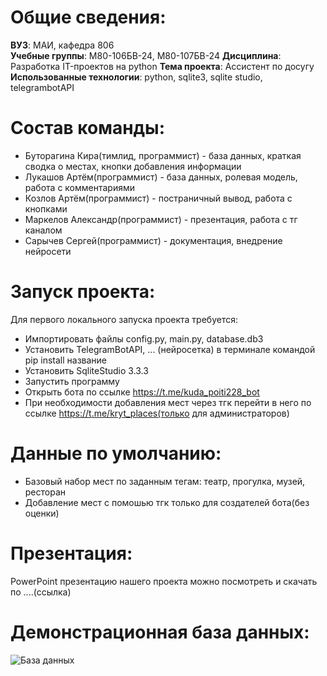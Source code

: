 # Общие сведения:
**ВУЗ**: МАИ, кафедра 806  
**Учебные группы**: М80-106БВ-24, М80-107БВ-24
**Дисциплина**: Разработка IT-проектов на python
**Тема проекта**: Ассистент по досугу
**Использованные технологии**: python, sqlite3, sqlite studio, telegrambotAPI
# Состав команды:
* Буторагина Кира(тимлид, программист) - база данных, краткая сводка о местах, кнопки добавления информации
* Лукашов Артём(программист) - база данных, ролевая модель, работа с комментариями
* Козлов Артём(программист) - постраничный вывод, работа с кнопками
* Маркелов Александр(программист) - презентация, работа с тг каналом
* Сарычев Сергей(программист) - документация, внедрение нейросети
# Запуск проекта:
Для первого локального запуска проекта требуется:
- Импортировать файлы config.py, main.py, database.db3
- Установить TelegramBotAPI, ... (нейросетка) в терминале командой pip install название
- Установить SqliteStudio 3.3.3
- Запустить программу
- Открыть бота по ссылке https://t.me/kuda_poiti228_bot
- При необходимости добавления мест через тгк перейти в него по ссылке https://t.me/kryt_places(только для администраторов)
# Данные по умолчанию:
- Базовый набор мест по заданным тегам: театр, прогулка, музей, ресторан
- Добавление мест с помошью тгк только для создателей бота(без оценки)
# Презентация:
PowerPoint презентацию нашего проекта можно посмотреть и скачать по ....(ссылка)
# Демонстрационная база данных:
![База данных](![image](https://github.com/user-attachments/assets/0daba820-ae03-4014-9e50-60aa6eb9e5d4)
)
